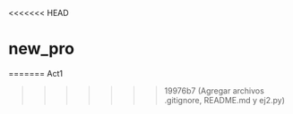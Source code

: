<<<<<<< HEAD
# new_pro
=======
Act1
>>>>>>> 19976b7 (Agregar archivos .gitignore, README.md y ej2.py)
